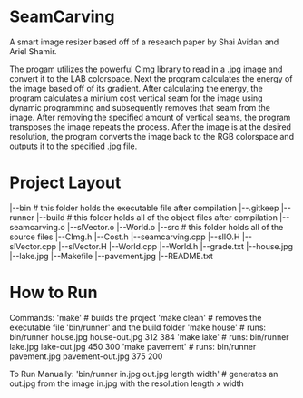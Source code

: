 # SeamCarving
A smart image resizer based off of a research paper by Shai Avidan and Ariel Shamir.

The progam utilizes the powerful CImg library to read in a .jpg image and convert it
to the LAB colorspace.  Next the program calculates the energy of the image based off
of its gradient.  After calculating the energy, the program calculates a minium cost vertical
seam for the image using dynamic programming and subsequently removes that seam from the image.
After removing the specified amount of vertical seams, the program transposes the image repeats
the process.  After the image is at the desired resolution, the program converts the image back
to the RGB colorspace and outputs it to the specified .jpg file.

# Project Layout
|--bin		# this folder holds the executable file after compilation
	|--.gitkeep
	|--runner
|--build 	# this folder holds all of the object files after compilation
	|--seamcarving.o
	|--slVector.o
	|--World.o
|--src 		# this folder holds all of the source files
	|--CImg.h
	|--Cost.h
	|--seamcarving.cpp
	|--slIO.H
	|--slVector.cpp
	|--slVector.H
	|--World.cpp
	|--World.h
|--grade.txt
|--house.jpg
|--lake.jpg
|--Makefile
|--pavement.jpg
|--README.txt

# How to Run
Commands:
	'make'	# builds the project
	'make clean'	# removes the executable file 'bin/runner' and the build folder
	'make house'	# runs: bin/runner house.jpg house-out.jpg 312 384
	'make lake'	# runs: bin/runner lake.jpg lake-out.jpg 450 300
	'make pavement'	# runs: bin/runner pavement.jpg pavement-out.jpg 375 200

To Run Manually:
	'bin/runner in.jpg out.jpg length width'	# generates an out.jpg from the image in.jpg with the resolution length x width 
